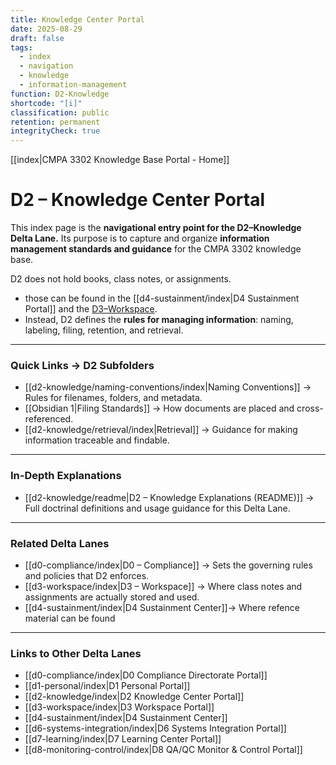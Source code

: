```yaml
---
title: Knowledge Center Portal
date: 2025-08-29
draft: false
tags:
  - index
  - navigation
  - knowledge
  - information-management
function: D2-Knowledge
shortcode: "[i]"
classification: public
retention: permanent
integrityCheck: true
---
```

[[index|CMPA 3302 Knowledge Base Portal - Home]] 
# D2 – Knowledge Center Portal  

This index page is the **navigational entry point for the D2–Knowledge
Delta Lane.** Its purpose is to capture and organize **information
management standards and guidance** for the CMPA 3302 knowledge base.  

D2 does not hold books, class notes, or assignments.
- those can be found in the [[d4-sustainment/index|D4 Sustainment Portal]] and the [D3–Workspace](../D3-Workspace/index). 
- Instead, D2 defines the **rules for managing information**: naming, labeling, filing, retention, and retrieval.  

---
### Quick Links → D2 Subfolders  

- [[d2-knowledge/naming-conventions/index|Naming Conventions]] → Rules for filenames, folders, and metadata.  
- [[Obsidian 1|Filing Standards]] → How documents are placed and cross-referenced.  
- [[d2-knowledge/retrieval/index|Retrieval]] → Guidance for making information traceable and findable.  

---
### In-Depth Explanations  

- [[d2-knowledge/readme|D2 – Knowledge Explanations (README)]] → Full doctrinal definitions and usage guidance for this Delta Lane.  

---
### Related Delta Lanes  

- [[d0-compliance/index|D0 – Compliance]] → Sets the governing rules and policies that D2 enforces.  
- [[d3-workspace/index|D3 – Workspace]] → Where class notes and assignments are actually stored and used.  
- [[d4-sustainment/index|D4 Sustainment Center]]→ Where refence material can be found

---
### Links to Other Delta Lanes  

- [[d0-compliance/index|D0 Compliance Directorate Portal]]
- [[d1-personal/index|D1 Personal Portal]]  
- [[d2-knowledge/index|D2 Knowledge Center Portal]]
- [[d3-workspace/index|D3 Workspace Portal]] 
- [[d4-sustainment/index|D4 Sustainment Center]]  
- [[d6-systems-integration/index|D6 Systems Integration Portal]]  
- [[d7-learning/index|D7 Learning Center Portal]]  
- [[d8-monitoring-control/index|D8 QA/QC Monitor & Control Portal]]  
